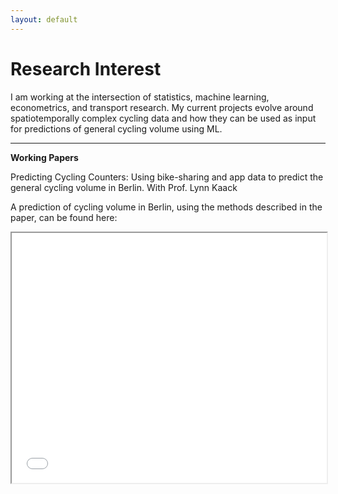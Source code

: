 ```yaml
---
layout: default
---
```

# Research Interest
I am working at the intersection of statistics, machine learning, econometrics, and transport research. My current projects evolve around spatiotemporally complex cycling data and how they can be used as input for predictions of general cycling volume using ML.

-----------------------------------
**Working Papers**

Predicting Cycling Counters: Using bike-sharing and app data to predict the general cycling volume in Berlin. With Prof. Lynn Kaack

A prediction of cycling volume in Berlin, using the methods described in the paper, can be found here:

<iframe src="assets/heatmap_with_time.html" width="100%" height="400"></iframe>
